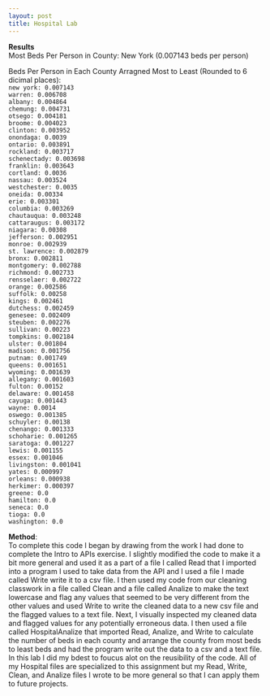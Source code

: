 ```yaml
---
layout: post
title: Hospital Lab
---
```

**Results**  
Most Beds Per Person in County: New York (0.007143 beds per person)  

Beds Per Person in Each County Arragned Most to Least (Rounded to 6 dicimal places):    
`new york: 0.007143`  
`warren: 0.006708`  
`albany: 0.004864`  
`chemung: 0.004731`  
`otsego: 0.004181`  
`broome: 0.004023`  
`clinton: 0.003952`  
`onondaga: 0.0039`  
`ontario: 0.003891`  
`rockland: 0.003717`  
`schenectady: 0.003698`  
`franklin: 0.003643`  
`cortland: 0.0036`  
`nassau: 0.003524`  
`westchester: 0.0035`  
`oneida: 0.00334`  
`erie: 0.003301`  
`columbia: 0.003269`  
`chautauqua: 0.003248`  
`cattaraugus: 0.003172`  
`niagara: 0.00308`  
`jefferson: 0.002951`  
`monroe: 0.002939`  
`st. lawrence: 0.002879`  
`bronx: 0.002811`  
`montgomery: 0.002788`  
`richmond: 0.002733`  
`rensselaer: 0.002722`  
`orange: 0.002586`  
`suffolk: 0.00258`  
`kings: 0.002461`  
`dutchess: 0.002459`  
`genesee: 0.002409`  
`steuben: 0.002276`  
`sullivan: 0.00223`  
`tompkins: 0.002184`  
`ulster: 0.001804`  
`madison: 0.001756`  
`putnam: 0.001749`  
`queens: 0.001651`  
`wyoming: 0.001639`  
`allegany: 0.001603`  
`fulton: 0.00152`  
`delaware: 0.001458`  
`cayuga: 0.001443`  
`wayne: 0.0014`  
`oswego: 0.001385`  
`schuyler: 0.00138`  
`chenango: 0.001333`  
`schoharie: 0.001265`  
`saratoga: 0.001227`  
`lewis: 0.001155`  
`essex: 0.001046`  
`livingston: 0.001041`  
`yates: 0.000997`  
`orleans: 0.000938`  
`herkimer: 0.000397`  
`greene: 0.0`  
`hamilton: 0.0`  
`seneca: 0.0`  
`tioga: 0.0`  
`washington: 0.0`  

**Method**:  
To complete this code I began by drawing from the work I had done to complete the Intro to APIs exercise. I slightly modified the code to make it a bit more general and used it as a part of a file I called Read that I imported into a program I used to take data from the API and I used a file I made called Write write it to a csv file. I then used my code from our cleaning classwork in a file called Clean and a file called Analize to make the text lowercase and flag any values that seemed to be very different from the other values and used Write to write the cleaned data to a new csv file and the flagged values to a text file. Next, I visually inspected my cleaned data and flagged values for any potentially erroneous data. I then used a file called HospitalAnalize that imported Read, Analize, and Write to calculate the number of beds in each county and arrange the county from most beds to least beds and had the program write out the data to a csv and a text file. In this lab I did my bdest to foucus alot on the reusibility of the code. All of my Hospital files are specialized to this assignment but my Read, Write, Clean, and Analize files I wrote to be more general so that I can apply them to future projects.
